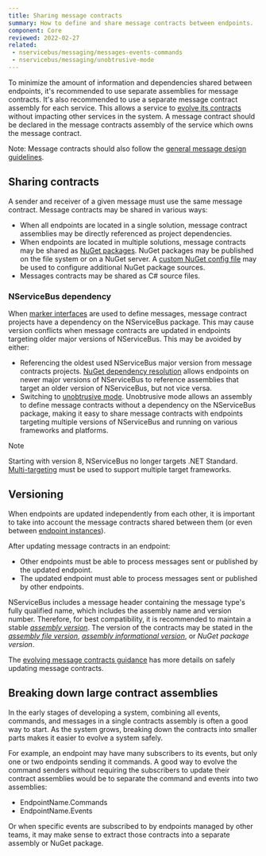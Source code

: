 ```yaml
---
title: Sharing message contracts
summary: How to define and share message contracts between endpoints.
component: Core
reviewed: 2022-02-27
related:
 - nservicebus/messaging/messages-events-commands
 - nservicebus/messaging/unobtrusive-mode
---
```


To minimize the amount of information and dependencies shared between endpoints, it's recommended to use separate assemblies for message contracts. It's also recommended to use a separate message contract assembly for each service. This allows a service to [evolve its contracts](/nservicebus/messaging/evolving-contracts.md) without impacting other services in the system. A message contract should be declared in the message contracts assembly of the service which owns the message contract.

Note: Message contracts should also follow the [general message design guidelines](/nservicebus/messaging/messages-events-commands.md#designing-messages).

## Sharing contracts

A sender and receiver of a given message must use the same message contract. Message contracts may be shared in various ways:

* When all endpoints are located in a single solution, message contract assemblies may be directly referenced as project dependencies.
* When endpoints are located in multiple solutions, message contracts may be shared as [NuGet packages](https://docs.microsoft.com/en-us/nuget/create-packages/creating-a-package-msbuild). NuGet packages may be published on the file system or on a NuGet server. A [custom NuGet config file](https://docs.microsoft.com/en-us/nuget/reference/nuget-config-file) may be used to configure additional NuGet package sources.
* Messages contracts may be shared as C# source files.

### NServiceBus dependency

When [marker interfaces](/nservicebus/messaging/messages-events-commands.md#identifying-messages-marker-interfaces) are used to define messages, message contract projects have a dependency on the NServiceBus package. This may cause version conflicts when message contracts are updated in endpoints targeting older major versions of NServiceBus. This may be avoided by either:

* Referencing the oldest used NServiceBus major version from message contracts projects. [NuGet dependency resolution](https://docs.microsoft.com/en-us/nuget/concepts/dependency-resolution) allows endpoints on newer major versions of NServiceBus to reference assemblies that target an older version of NServiceBus, but not vice versa.
* Switching to [unobtrusive mode](/nservicebus/messaging/unobtrusive-mode.md). Unobtrusive mode allows an assembly to define message contracts without a dependency on the NServiceBus package, making it easy to share message contracts with endpoints targeting multiple versions of NServiceBus and running on various frameworks and platforms.

> [!NOTE]
> Starting with version 8, NServiceBus no longer targets .NET Standard. [Multi-targeting](https://docs.microsoft.com/en-us/dotnet/standard/library-guidance/cross-platform-targeting#multi-targeting) must be used to support multiple target frameworks.

## Versioning

When endpoints are updated independently from each other, it is important to take into account the message contracts shared between them (or even between [endpoint instances](/nservicebus/endpoints/)).

After updating message contracts in an endpoint:

* Other endpoints must be able to process messages sent or published by the updated endpoint.
* The updated endpoint must able to process messages sent or published by other endpoints.

NServiceBus includes a message header containing the message type's fully qualified name, which includes the assembly name and version number. Therefore, for best compatibility, it is recommended to maintain a stable [*assembly version*](https://docs.microsoft.com/en-us/dotnet/standard/library-guidance/versioning#assembly-version). The version of the contracts may be stated in the [*assembly file version*](https://docs.microsoft.com/en-us/dotnet/standard/library-guidance/versioning#assembly-file-version), [*assembly informational version*](https://docs.microsoft.com/en-us/dotnet/standard/library-guidance/versioning#assembly-informational-version), or *NuGet package version*.

The [evolving message contracts guidance](/nservicebus/messaging/evolving-contracts.md) has more details on safely updating message contracts.

## Breaking down large contract assemblies

In the early stages of developing a system, combining all events, commands, and messages in a single contracts assembly is often a good way to start. As the system grows, breaking down the contracts into smaller parts makes it easier to evolve a system safely.

For example, an endpoint may have many subscribers to its events, but only one or two endpoints sending it commands. A good way to evolve the command senders without requiring the subscribers to update their contract assemblies would be to separate the command and events into two assemblies:

* EndpointName.Commands
* EndpointName.Events

Or when specific events are subscribed to by endpoints managed by other teams, it may make sense to extract those contracts into a separate assembly or NuGet package.
